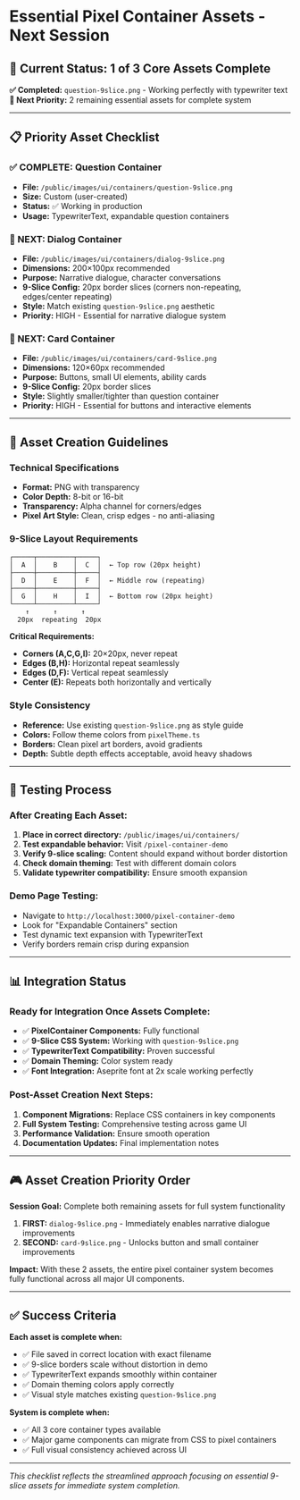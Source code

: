 # Essential Pixel Container Assets - Next Session

## 🎯 Current Status: 1 of 3 Core Assets Complete

**✅ Completed:** `question-9slice.png` - Working perfectly with typewriter text  
**🎯 Next Priority:** 2 remaining essential assets for complete system

---

## 📋 Priority Asset Checklist

### ✅ COMPLETE: Question Container
- **File:** `/public/images/ui/containers/question-9slice.png`
- **Size:** Custom (user-created)
- **Status:** ✅ Working in production
- **Usage:** TypewriterText, expandable question containers

### 🎯 NEXT: Dialog Container  
- **File:** `/public/images/ui/containers/dialog-9slice.png`
- **Dimensions:** 200×100px recommended
- **Purpose:** Narrative dialogue, character conversations
- **9-Slice Config:** 20px border slices (corners non-repeating, edges/center repeating)
- **Style:** Match existing `question-9slice.png` aesthetic
- **Priority:** HIGH - Essential for narrative dialogue system

### 🎯 NEXT: Card Container
- **File:** `/public/images/ui/containers/card-9slice.png`  
- **Dimensions:** 120×60px recommended
- **Purpose:** Buttons, small UI elements, ability cards
- **9-Slice Config:** 20px border slices 
- **Style:** Slightly smaller/tighter than question container
- **Priority:** HIGH - Essential for buttons and interactive elements

---

## 🎨 Asset Creation Guidelines

### Technical Specifications
- **Format:** PNG with transparency
- **Color Depth:** 8-bit or 16-bit 
- **Transparency:** Alpha channel for corners/edges
- **Pixel Art Style:** Clean, crisp edges - no anti-aliasing

### 9-Slice Layout Requirements
```
┌─────┬─────────┬─────┐
│  A  │    B    │  C  │  ← Top row (20px height)
├─────┼─────────┼─────┤
│  D  │    E    │  F  │  ← Middle row (repeating)
├─────┼─────────┼─────┤
│  G  │    H    │  I  │  ← Bottom row (20px height)
└─────┴─────────┴─────┘
    ↑      ↑      ↑
  20px  repeating  20px
```

**Critical Requirements:**
- **Corners (A,C,G,I):** 20×20px, never repeat
- **Edges (B,H):** Horizontal repeat seamlessly  
- **Edges (D,F):** Vertical repeat seamlessly
- **Center (E):** Repeats both horizontally and vertically

### Style Consistency
- **Reference:** Use existing `question-9slice.png` as style guide
- **Colors:** Follow theme colors from `pixelTheme.ts`
- **Borders:** Clean pixel art borders, avoid gradients
- **Depth:** Subtle depth effects acceptable, avoid heavy shadows

---

## 🔧 Testing Process

### After Creating Each Asset:

1. **Place in correct directory:** `/public/images/ui/containers/`
2. **Test expandable behavior:** Visit `/pixel-container-demo` 
3. **Verify 9-slice scaling:** Content should expand without border distortion
4. **Check domain theming:** Test with different domain colors
5. **Validate typewriter compatibility:** Ensure smooth expansion

### Demo Page Testing:
- Navigate to `http://localhost:3000/pixel-container-demo`
- Look for "Expandable Containers" section
- Test dynamic text expansion with TypewriterText
- Verify borders remain crisp during expansion

---

## 📊 Integration Status

### Ready for Integration Once Assets Complete:
- ✅ **PixelContainer Components:** Fully functional
- ✅ **9-Slice CSS System:** Working with `question-9slice.png`
- ✅ **TypewriterText Compatibility:** Proven successful
- ✅ **Domain Theming:** Color system ready
- ✅ **Font Integration:** Aseprite font at 2x scale working perfectly

### Post-Asset Creation Next Steps:
1. **Component Migrations:** Replace CSS containers in key components
2. **Full System Testing:** Comprehensive testing across game UI
3. **Performance Validation:** Ensure smooth operation
4. **Documentation Updates:** Final implementation notes

---

## 🎮 Asset Creation Priority Order

**Session Goal:** Complete both remaining assets for full system functionality

1. **FIRST:** `dialog-9slice.png` - Immediately enables narrative dialogue improvements
2. **SECOND:** `card-9slice.png` - Unlocks button and small container improvements  

**Impact:** With these 2 assets, the entire pixel container system becomes fully functional across all major UI components.

---

## ✅ Success Criteria

**Each asset is complete when:**
- ✅ File saved in correct location with exact filename
- ✅ 9-slice borders scale without distortion in demo
- ✅ TypewriterText expands smoothly within container
- ✅ Domain theming colors apply correctly
- ✅ Visual style matches existing `question-9slice.png`

**System is complete when:**
- ✅ All 3 core container types available
- ✅ Major game components can migrate from CSS to pixel containers
- ✅ Full visual consistency achieved across UI

---

*This checklist reflects the streamlined approach focusing on essential 9-slice assets for immediate system completion.* 